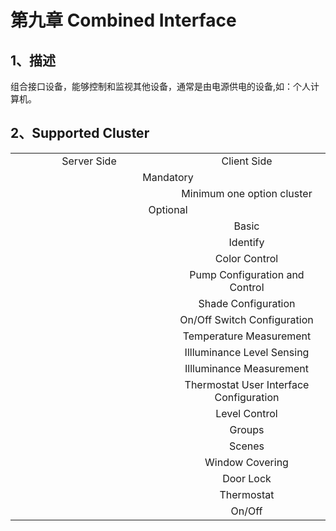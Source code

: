 # 第九章 Combined Interface

## 1、描述

​	组合接口设备，能够控制和监视其他设备，通常是由电源供电的设备,如：个人计算机。

## 2、Supported Cluster
<table>
   <tr align="center">
   	<td style="width:50%;">Server Side</td>
    <td style="width:50%;">Client Side</td>
   </tr>
   <tr align="center">
   	<td colspan="2">Mandatory</td>
   </tr>
   <tr align="center">
    <td></td>
    <td>Minimum one option cluster</td>
   </tr>
   <tr align="center">
   	<td colspan="2">Optional</td>
   </tr>
   <tr align="center"> 
       <td></td>
       <td>Basic</td>
   </tr>
   <tr align="center"> 
       <td></td>
       <td>Identify</td>
   </tr>  
   <tr align="center"> 
       <td></td>
       <td>Color Control</td>
   </tr>  
   <tr align="center"> 
       <td></td>
       <td>Pump Configuration and Control</td>
   </tr>
   <tr align="center"> 
       <td></td>
       <td>Shade Configuration</td>
   </tr>
   <tr align="center"> 
       <td></td>
       <td>On/Off Switch Configuration</td>
   </tr>
   <tr align="center"> 
       <td></td>
       <td>Temperature Measurement</td>
   </tr>
   <tr align="center"> 
       <td></td>
       <td>Illluminance Level Sensing</td>
   </tr>
   <tr align="center"> 
       <td></td>
       <td>Illluminance Measurement</td>
   </tr>
   <tr align="center"> 
       <td></td>
       <td>Thermostat User Interface Configuration</td>
   </tr>
   <tr align="center"> 
       <td></td>
       <td>Level Control</td>
   </tr>
   <tr align="center"> 
       <td></td>
       <td>Groups</td>
   </tr>
   <tr align="center"> 
       <td></td>
       <td>Scenes</td>
   </tr>
   <tr align="center"> 
       <td></td>
       <td>Window Covering</td>
   </tr>
   <tr align="center"> 
       <td></td>
       <td>Door Lock</td>
   </tr>
   <tr align="center"> 
       <td></td>
       <td>Thermostat</td>
   </tr>
   <tr align="center"> 
       <td></td>
       <td>On/Off</td>
   </tr>
</table>
